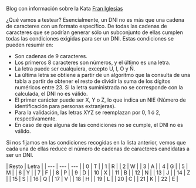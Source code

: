 Blog con información sobre la Kata
[Fran Iglesias](https://franiglesias.github.io/iniciacion-tdd/) 


¿Qué vamos a testear?
Esencialmente, un DNI no es más que una cadena de caracteres con un formato específico.
De todas las cadenas de caracteres que se podrían generar sólo un subconjunto de ellas cumplen todas las condiciones exigidas para ser un DNI. Estas condiciones se pueden resumir en:

- Son cadenas de 9 caracteres.
- Los primeros 8 caracteres son números, y el último es una letra.
- La letra puede ser cualquiera, excepto U, I, O y Ñ.
- La última letra se obtiene a partir de un algoritmo que la consulta de una tabla a partir de obtener el resto de dividir la suma de los dígitos numéricos entre 23. Si la letra suministrada no se corresponde con la calculada, el DNI no es válido.
- El primer carácter puede ser X, Y o Z, lo que indica un NIE (Número de identificación para personas extranjeras).
- Para la validación, las letras XYZ se reemplazan por 0, 1 ó 2, respectivamente.
- En caso de que alguna de las condiciones no se cumple, el DNI no es válido.

Si nos fijamos en las condiciones recogidas en la lista anterior, vemos que cada una de ellas reduce el número de cadenas de caracteres candidatas a ser un DNI.


| Resto | Letra | 
| --- | --- | --- | 
| 0 |	T | 
| 1 |	R  |
| 2 |	W |
| 3 |	A |
| 4 |	G |
| 5 |	M | 
| 6 |	Y |
| 7 |	F |
| 8 |	P |
| 9 |	D |
| 10 |	X |
| 11 |	B |
| 12 |	N |
| 13 |	J |
| 14 |	Z |
| 15 |	S |
| 16 |	Q |
| 17 |	V |
| 18 |	H |
| 19 |	L |
| 20 |	C |
| 21 |	K |
| 22 |	E |
